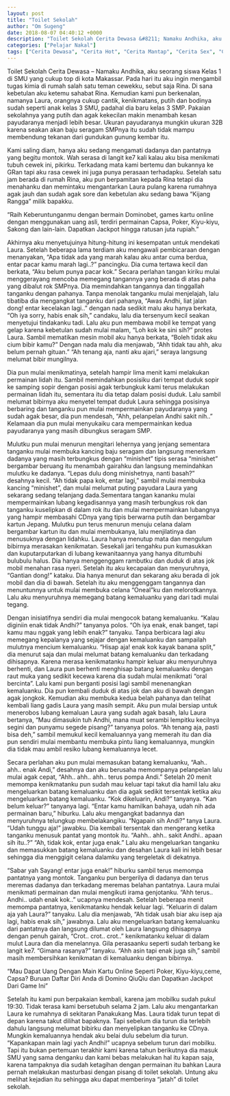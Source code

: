```yaml
---
layout: post
title: "Toilet Sekolah"
author: "Om Sugeng"
date: 2018-08-07 04:40:12 +0000
description: "Toilet Sekolah Cerita Dewasa &#8211; Namaku Andhika, aku seorang siswa Kelas 1 di SMU yang cukup top di kota Makassar. Pada hari itu aku ingin mengambil tugas kimia di rumah salah satu teman cewekku,..."
categories: ["Pelajar Nakal"]
tags: ["Cerita Dewasa", "Cerita Hot", "Cerita Mantap", "Cerita Sex", "Cinta Hanya Nafsu", "Cinta Terlarang"]
---
```


Toilet Sekolah
Cerita Dewasa &#8211; Namaku Andhika, aku seorang siswa Kelas 1 di SMU yang cukup top di kota Makassar. Pada hari itu aku ingin mengambil tugas kimia di rumah salah satu teman cewekku, sebut saja Rina. Di sana kebetulan aku ketemu sahabat Rina. Kemudian kami pun berkenalan, namanya Laura, orangnya cukup cantik, kenikmatans, putih dan bodinya sudah seperti anak kelas 3 SMU, padahal dia baru kelas 3 SMP. Pakaian sekolahnya yang putih dan agak kekecilan makin menambah kesan payudaranya menjadi lebih besar. Ukuran payudaranya mungkin ukuran 32B karena seakan akan baju seragam SMPnya itu sudah tidak mampu membendung tekanan dari gundukan gunung kembar itu.

Kami saling diam, hanya aku sedang mengamati dadanya dan pantatnya yang begitu montok. Wah serasa di langit ke7 kali kalau aku bisa menikmati tubuh cewek ini, pikirku. Terkadang mata kami bertemu dan bukannya ke GRan tapi aku rasa cewek ini juga punya perasaan terhadapku. Setelah satu jam berada di rumah Rina, aku pun berpamitan kepada Rina tetapi dia menahanku dan memintaku mengantarkan Laura pulang karena rumahnya agak jauh dan sudah agak sore dan kebetulan aku sedang bawa “Kijang Rangga” milik bapakku.

“Raih Keberuntunganmu dengan bermain Dominobet, games kartu online dengan menggunakan uang asli, terdiri permainan Capsa, Poker, Kiyu-kiyu, Sakong dan lain-lain. Dapatkan Jackpot hingga ratusan juta rupiah.”

Akhirnya aku menyetujuinya hitung-hitung ini kesempatan untuk mendekati Laura. Setelah beberapa lama terdiam aku mengawali pembicaraan dengan menanyakan, “Apa tidak ada yang marah kalau aku antar cuma berdua, entar pacar kamu marah lagi..?” pancingku. Dia cuma tertawa kecil dan berkata, “Aku belum punya pacar kok.” Secara perlahan tangan kiriku mulai menggerayang mencoba memegang tangannya yang berada di atas paha yang dibalut rok SMPnya. Dia memindahkan tangannya dan tinggallah tanganku dengan pahanya. Tanpa menolak tanganku mulai menjelajah, lalu tibatiba dia mengangkat tanganku dari pahanya, “Awas Andhi, liat jalan dong! entar kecelakan lagi..” dengan nada sedikit malu aku hanya berkata, “Oh iya sorry, habis enak sih,” candaku, lalu dia tersenyum kecil seakan menyetujui tindakanku tadi. Lalu aku pun membawa mobil ke tempat yang gelap karena kebetulan sudah mulai malam, “Loh kok ke sini sih?” protes Laura. Sambil mematikan mesin mobil aku hanya berkata,
“Boleh tidak aku cium bibir kamu?”
Dengan nada malu dia menjawab,
“Ahh tidak tau ahh, aku belum pernah gituan.”
“Ah tenang aja, nanti aku ajari,” seraya langsung melumat bibir mungilnya.

Dia pun mulai menikmatinya, setelah hampir lima menit kami melakukan permainan lidah itu. Sambil memindahkan posisiku dari tempat duduk sopir ke samping sopir dengan posisi agak terbungkuk kami terus melakukan permainan lidah itu, sementara itu dia tetap dalam posisi duduk. Lalu sambil melumat bibirnya aku menyetel tempat duduk Laura sehingga posisinya berbaring dan tanganku pun mulai mempermainkan payudaranya yang sudah agak besar, dia pun mendesah, “Ahh, pelanpelan Andhi sakit nih..” Kelamaan dia pun mulai menyukaiku cara mempermainkan kedua payudaranya yang masih dibungkus seragam SMP.

Mulutku pun mulai menurun mengitari lehernya yang jenjang sementara tanganku mulai membuka kancing baju seragam dan langsung menerkam dadanya yang masih terbungkus dengan “minishet” tipis serasa “minishet” bergambar beruang itu menambah gairahku dan langsung memindahkan mulutku ke dadanya.
“Lepas dulu dong minishetnya, nanti basah?” desahnya kecil.
“Ah tidak papa kok, entar lagi,” sambil mulai membuka kancing “minishet”, dan mulai melumat puting payudara Laura yang sekarang sedang telanjang dada.Sementara tangan kananku mulai mempermainkan lubang kegadisannya yang masih terbungkus rok dan tanganku kuselipkan di dalam rok itu dan mulai mempermainkan lubangnya yang hampir membasahi CDnya yang tipis berwarna putih dan bergambar kartun Jepang. Mulutku pun terus menurun menuju celana dalam bergambar kartun itu dan mulai membukanya, lalu menjilatinya dan menusuknya dengan lidahku. Laura hanya menutup mata dan mengulum bibirnya merasakan kenikmatan. Sesekali jari tengahku pun kumasukkan dan kuputarputarkan di lubang kewanitaannya yang hanya ditumbuhi bulubulu halus. Dia hanya menggenggam rambutku dan duduk di atas jok mobil menahan rasa nyeri. Setelah itu aku kecapaian dan menyuruhnya, “Gantian dong!” kataku. Dia hanya menurut dan sekarang aku berada di jok mobil dan dia di bawah. Setelah itu aku menggenggam tangannya dan menuntunnya untuk mulai membuka celana “Oneal”ku dan melorotkannya. Lalu aku menyuruhnya memegang batang kemaluanku yang dari tadi mulai tegang.

Dengan inisiatifnya sendiri dia mulai mengocok batang kemaluanku.
“Kalau diginiin enak tidak Andhi?” tanyanya polos.
“Oh iya enak, enak banget, tapi kamu mau nggak yang lebih enak?” tanyaku.
Tanpa berbicara lagi aku memegang kepalanya yang sejajar dengan kemaluanku dan sampailah mulutnya mencium kemaluanku. “Hisap aja! enak kok kayak banana split,” dia menurut saja dan mulai melumat batang kemaluanku dan terkadang dihisapnya. Karena merasa kenikmatanku hampir keluar aku menyuruhnya berhenti, dan Laura pun berhenti menghisap batang kemaluanku dengan raut muka yang sedikit kecewa karena dia sudah mulai menikmati “oral bercinta”. Lalu kami pun berganti posisi lagi sambil menenangkan kemaluanku. Dia pun kembali duduk di atas jok dan aku di bawah dengan agak jongkok. Kemudian aku membuka kedua belah pahanya dan telihat kembali liang gadis Laura yang masih sempit. Aku pun mulai bersiap untuk menerobos lubang kemaluan Laura yang sudah agak basah, lalu Laura bertanya, “Mau dimasukin tuh Andhi, mana muat serambi lempitku kecilnya segini dan punyamu segede pisang?” tanyanya polos. “Ah tenang aja, pasti bisa deh,” sambil memukul kecil kemaluannya yang memerah itu dan dia pun sendiri mulai membantu membuka pintu liang kemaluannya, mungkin dia tidak mau ambil resiko lubang kemaluannya lecet.

Secara perlahan aku pun mulai memasukan batang kemaluanku, “Aah.. ahh.. enak Andi,” desahnya dan aku berusaha memompanya pelanpelan lalu mulai agak cepat, “Ahh.. ahh.. ahh.. terus pompa Andi.” Setelah 20 menit memompa kenikmatanku pun sudah mau keluar tapi takut dia hamil lalu aku mengeluarkan batang kemaluanku dan dia agak sedikit tersentak ketika aku mengeluarkan batang kemaluanku.
“Kok dikeluarin, Andi?” tanyanya.
“Kan belum keluar?” tanyanya lagi.
“Entar kamu hamilkan bahaya, udah nih ada permainan baru,” hiburku.
Lalu aku mengangkat badannya dan menyuruhnya telungkup membelakangiku.
“Ngapain sih Andi?” tanya Laura.
“Udah tunggu aja!” jawabku.
Dia kembali tersentak dan mengerang ketika tanganku menusuk pantat yang montok itu.
“Aahh.. ahh.. sakit Andhi.. apaan sih itu..?”
“Ah, tidak kok, entar juga enak.”
Lalu aku mengeluarkan tanganku dan memasukkan batang kemaluanku dan desahan Laura kali ini lebih besar sehingga dia menggigit celana dalamku yang tergeletak di dekatnya.

“Sabar yah Sayang! entar juga enak!” hiburku sambil terus memompa pantatnya yang montok. Tanganku pun bergerilya di dadanya dan terus meremas dadanya dan terkadang meremas belahan pantatnya. Laura mulai menikmati permainan dan mulai mengikuti irama genjotanku. “Ahh terus.. Andhi.. udah enak kok..” ucapnya mendesah. Setelah beberapa menit memompa pantatnya, kenikmatanku hendak keluar lagi. “Keluarin di dalam aja yah Laura?” tanyaku. Lalu dia menjawab, “Ah tidak usah biar aku isep aja lagi, habis enak sih,” jawabnya. Lalu aku mengeluarkan batang kemaluanku dari pantatnya dan langsung dilumat oleh Laura langsung dihisapnya dengan penuh gairah, “Crot.. crot.. crot..” kenikmatanku keluar di dalam mulut Laura dan dia menelannya. Gila perasaanku seperti sudah terbang ke langit ke7.
“Gimana rasanya?” tanyaku.
“Ahh asin tapi enak juga sih,” sambil masih membersihkan kenikmatan di kemaluanku dengan bibirnya.

&#8220;Mau Dapat Uang Dengan Main Kartu Online Seperti Poker, Kiyu-kiyu,ceme, Capsa? Buruan Daftar Diri Anda di Domino QiuQiu dan Dapatkan Jackpot Dari Game Ini&#8221;

Setelah itu kami pun berpakaian kembali, karena jam mobilku sudah pukul 19:30. Tidak terasa kami bersetubuh selama 2 jam. Lalu aku mengantarkan Laura ke rumahnya di sekitaran Panakukang Mas. Laura tidak turun tepat di depan karena takut dilihat bapaknya. Tapi sebelum dia turun dia terlebih dahulu langsung melumat bibirku dan menyelipkan tanganku ke CDnya. Mungkin kemaluannya hendak aku belai dulu sebelum dia turun. “Kapankapan main lagi yach Andhi!” ucapnya sebelum turun dari mobilku. Tapi itu bukan pertemuan terakhir kami karena tahun berikutnya dia masuk SMU yang sama denganku dan kami bebas melakukan hal itu kapan saja, karena tampaknya dia sudah ketagihan dengan permainan itu bahkan Laura pernah melakukan masturbasi dengan pisang di toilet sekolah. Untung aku melihat kejadian itu sehingga aku dapat memberinya “jatah” di toilet sekolah.